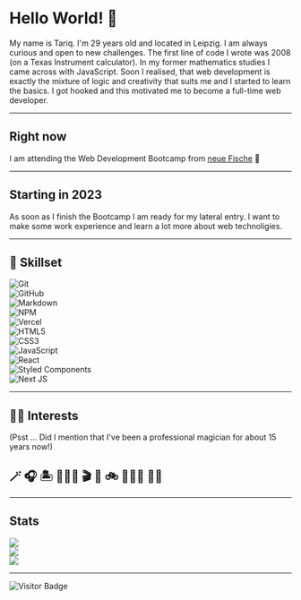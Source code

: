 # Hello World! 👋

My name is Tariq. I'm 29 years old and located in Leipzig. I am always curious and open to new challenges. The first line of code I wrote was 2008 (on a Texas Instrument calculator). In my former mathematics studies I came across with JavaScript. Soon I realised, that web development is exactly the mixture of logic and creativity that suits me and I started to learn the basics. I got hooked and this motivated me to become a full-time web developer.

<hr>

## Right now 
I am attending the Web Development Bootcamp from [neue Fische](https://www.neuefische.de/) 🐬

<hr>

## Starting in 2023 
As soon as I finish the Bootcamp I am ready for my lateral entry. I want to make some work experience and learn a lot more about web technoligies.

<hr>

## 🧠 Skillset

![Git](https://img.shields.io/badge/git-%23F05033.svg?style=for-the-badge&logo=git&logoColor=white) <br/>
![GitHub](https://img.shields.io/badge/github-%23121011.svg?style=for-the-badge&logo=github&logoColor=white) <br/>
![Markdown](https://img.shields.io/badge/markdown-%23000000.svg?style=for-the-badge&logo=markdown&logoColor=white) <br/>
![NPM](https://img.shields.io/badge/NPM-%23000000.svg?style=for-the-badge&logo=npm&logoColor=white) <br/>
![Vercel](https://img.shields.io/badge/vercel-%23000000.svg?style=for-the-badge&logo=vercel&logoColor=white) <br/>
![HTML5](https://img.shields.io/badge/html5-%23E34F26.svg?style=for-the-badge&logo=html5&logoColor=white) <br/>
![CSS3](https://img.shields.io/badge/css3-%231572B6.svg?style=for-the-badge&logo=css3&logoColor=white) <br/>
![JavaScript](https://img.shields.io/badge/javascript-%23323330.svg?style=for-the-badge&logo=javascript&logoColor=%23F7DF1E) <br/>
![React](https://img.shields.io/badge/react-%2320232a.svg?style=for-the-badge&logo=react&logoColor=%2361DAFB) <br/>
![Styled Components](https://img.shields.io/badge/styled--components-DB7093?style=for-the-badge&logo=styled-components&logoColor=white) <br/>
![Next JS](https://img.shields.io/badge/Next-black?style=for-the-badge&logo=next.js&logoColor=white)

<hr>

## 🫶🏼 Interests 
(Psst ... Did I mention that I've been a professional magician for about 15 years now!)
## 🪄 🎧 🏝 👨🏻‍💻 🎬 🍔 🚲 🏊🏼‍♂️ 🧗🏼

<hr>

## Stats
![](https://github-readme-stats.vercel.app/api?username=TariqAlQadi&theme=vision-friendly-dark&hide_border=false&include_all_commits=true&count_private=true)<br/>
![](https://github-readme-streak-stats.herokuapp.com/?user=TariqAlQadi&theme=vision-friendly-dark&hide_border=false)<br/>
![](https://github-readme-stats.vercel.app/api/top-langs/?username=TariqAlQadi&theme=vision-friendly-dark&hide_border=false&include_all_commits=true&count_private=true&layout=compact)

<hr>

![Visitor Badge](https://visitor-badge.laobi.icu/badge?page_id=TariqAlQadi.TariqAlQadi)
